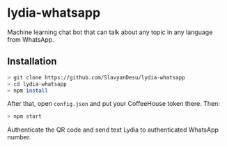 # lydia-whatsapp
Machine learning chat bot that can talk about any topic in any language from WhatsApp.

## Installation
```bash
> git clone https://github.com/SlavyanDesu/lydia-whatsapp
> cd lydia-whatsapp
> npm install
```
After that, open `config.json` and put your CoffeeHouse token there.
Then:
```bash
> npm start
```
Authenticate the QR code and send text Lydia to authenticated WhatsApp number.
